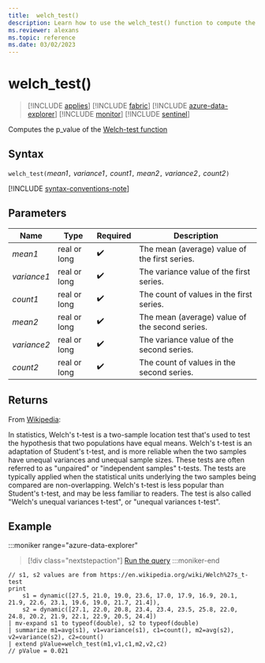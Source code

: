 ```yaml
---
title:  welch_test()
description: Learn how to use the welch_test() function to compute the p_value of the Welch-test.
ms.reviewer: alexans
ms.topic: reference
ms.date: 03/02/2023
---
```

# welch_test()

> [!INCLUDE [applies](../includes/applies-to-version/applies.md)] [!INCLUDE [fabric](../includes/applies-to-version/fabric.md)] [!INCLUDE [azure-data-explorer](../includes/applies-to-version/azure-data-explorer.md)] [!INCLUDE [monitor](../includes/applies-to-version/monitor.md)] [!INCLUDE [sentinel](../includes/applies-to-version/sentinel.md)]

Computes the p_value of the [Welch-test function](https://en.wikipedia.org/wiki/Welch%27s_t-test)

## Syntax

`welch_test(`*mean1*`,` *variance1*`,` *count1*`,` *mean2*`,` *variance2*`,` *count2*`)`

[!INCLUDE [syntax-conventions-note](../includes/syntax-conventions-note.md)]

## Parameters

| Name | Type | Required | Description |
|--|--|--|--|
| *mean1* | real or long |  :heavy_check_mark: | The mean (average) value of the first series.|
| *variance1* | real or long |  :heavy_check_mark: | The variance value of the first series.|
| *count1* | real or long |  :heavy_check_mark: | The count of values in the first series.|
| *mean2* | real or long |  :heavy_check_mark: | The mean (average) value of the second series.|
| *variance2* | real or long |  :heavy_check_mark: | The variance value of the second series.|
| *count2* | real or long |  :heavy_check_mark: | The count of values in the second series.|

## Returns

From [Wikipedia](https://en.wikipedia.org/wiki/Welch%27s_t-test):

In statistics, Welch's t-test is a two-sample location test that's used to test the hypothesis that two populations have equal means.
Welch's t-test is an adaptation of Student's t-test, and is more reliable when the two samples have unequal variances and unequal sample sizes. These tests are often referred to as "unpaired" or "independent samples" t-tests.
The tests are typically applied when the statistical units underlying the two samples being compared are non-overlapping.
Welch's t-test is less popular than Student's t-test, and may be less familiar to readers. The test is also called "Welch's unequal variances t-test", or "unequal variances t-test".

## Example

:::moniker range="azure-data-explorer"
> [!div class="nextstepaction"]
> <a href="https://dataexplorer.azure.com/clusters/help/databases/Samples?query=H4sIAAAAAAAAA2WP3UrEMBCF7xf2HXKZQgydsT/uRV7DGxGJadRCk5ZtGnfFhzeTqBTNxWE4fOfMZDmPPhwPLL0VmGLD1Ws3Gv6AvWwFQ5C1YHAixVvZpbnPTi9PSTtSrCVkkmYkJpGQU91vFmSftXmsxPc6/LMOcrzOhXe5pNkpHdNmvzBNnmuJu9WloZzUZiatOx4+mYs39rJoP9Anw8zCdbHzCx/m7XmylaBb/rmUWzfn9Hn8sMyB0vGVr5DoCComV3tji2FAmXnzgafZYQGRQNyBZBj8AandXoJNJy33etqsereTeXsKdg3cgYggDAiHIqIwWH0B4CiCU6cBAAA=" target="_blank">Run the query</a>
:::moniker-end

```kusto
// s1, s2 values are from https://en.wikipedia.org/wiki/Welch%27s_t-test
print
    s1 = dynamic([27.5, 21.0, 19.0, 23.6, 17.0, 17.9, 16.9, 20.1, 21.9, 22.6, 23.1, 19.6, 19.0, 21.7, 21.4]),
    s2 = dynamic([27.1, 22.0, 20.8, 23.4, 23.4, 23.5, 25.8, 22.0, 24.8, 20.2, 21.9, 22.1, 22.9, 20.5, 24.4])
| mv-expand s1 to typeof(double), s2 to typeof(double)
| summarize m1=avg(s1), v1=variance(s1), c1=count(), m2=avg(s2), v2=variance(s2), c2=count()
| extend pValue=welch_test(m1,v1,c1,m2,v2,c2)
// pValue = 0.021
```
